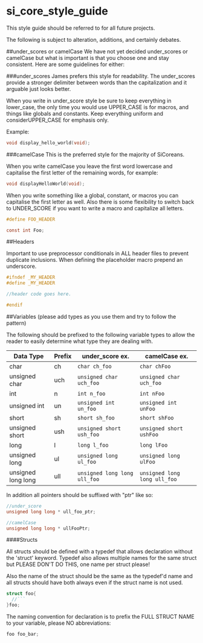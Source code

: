 # si_core_style_guide

This style guide should be referred to for all future projects.

The following is subject to alteration, additions, and certainly debates.

##under_scores or camelCase
We have not yet decided under_scores or camelCase but what is important is that you choose one and stay consistent.  Here are some guidelines for either:

###under_scores
James prefers this style for readability.  The under_scores provide a stronger delimiter between words than the capitalization and it arguable just looks better.

When you write in under_score style be sure to keep everything in lower_case, the only time you would use UPPER_CASE is for macros, and things like globals and constants.  Keep everything uniform and considerUPPER_CASE for emphasis only.

Example:

```c
void display_hello_world(void);
```

###camelCase
This is the preferred style for the majority of SiCoreans.

When you write camelCase you leave the first word lowercase and capitalise the first letter of the remaining words, for example:

```c
void displayHelloWorld(void);
```

When you write something like a global, constant, or macros you can capitalise the first letter as well.  Also there is some flexibility to switch back to UNDER_SCORE if you want to write a macro and capitalize all letters.

```c
#define FOO_HEADER

const int Foo;
```

##Headers

Important to use preprocessor conditionals in ALL header files to prevent duplicate inclusions. When defining the placeholder macro prepend an underscore.


```c
#ifndef _MY_HEADER
#define _MY_HEADER

//header code goes here.

#endif
```

##Variables (please add types as you use them and try to follow the pattern)

The following should be prefixed to the following variable types to allow the reader to easily determine what type they are dealing with.

Data Type | Prefix |under_score ex.|camelCase ex.
----------|--------|---------------|-------------
char|ch|```char ch_foo```|```char chFoo```
unsigned char|uch|```unsigned char uch_foo```|```unsigned char uch_foo```
int|n|```int n_foo```|```int nFoo```
unsigned int|un|```unsigned int un_foo```|```unsigned int unFoo```
short|sh|```short sh_foo```|```short shFoo```
unsigned short|ush|```unsigned short ush_foo```|```unsigned short ushFoo```
long|l|```long l_foo```|```long lFoo```
unsigned long|ul|```unsigned long ul_foo```|```unsigned long ulFoo```
unsigned long long|ull|```unsigned long long ull_foo```|```unsigned long long ull_foo```

In addition all pointers should be suffixed with "ptr" like so:

```c
//under_score
unsigned long long * ull_foo_ptr;

//camelCase
unsigned long long * ullFooPtr;
```
####Structs

All structs should be defined with a typedef that allows declaration without the 'struct' keyword.  Typedef also allows multiple names for the same struct but PLEASE DON'T DO THIS, one name per struct please!

Also the name of the struct should be the same as the typedef'd name and all structs should have both always even if the struct name is not used.

```c
struct foo{
  //```
}foo;
```
The naming convention for declaration is to prefix the FULL STRUCT NAME to your variable, please NO abbreviations:

```c
foo foo_bar;
```

